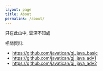 ```yaml
---
layout: page
title: About
permalink: /about/
---
```

只在此山中, 雲深不知處

相關資料:

- https://github.com/javatican/gj_java_basic
- https://github.com/javatican/gj_java_adv1
- https://github.com/javatican/gj_java_adv2
